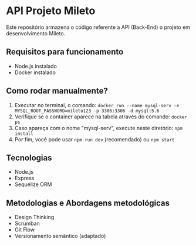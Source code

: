 # API Projeto Mileto

Este repositório armazena o código referente a API (Back-End) o projeto em desenvolvimento Mileto.

## Requisitos para funcionamento

<ul>
    <li>Node.js instalado</li>
    <li>Docker instalado</li>
</ul>

## Como rodar manualmente?

<ol>
    <li>Executar no terminal, o comando: <code>docker run --name mysql-serv -e MYSQL_ROOT_PASSWORD=mileto123 -p 3306:3306 -d mysql:5.6</code></li>
    <li>Verifique se o container aparece na tabela através do comando: <code>docker ps</code></li>
    <li>Caso apareça com o nome "mysql-serv", execute neste diretório: <code>npm install</code> </li>
    <li>Por fim, você pode usar <code>npm run dev</code> (recomendado) ou <code>npm start</code></li>
</ol>

## Tecnologias

<ul>
    <li>Node.js</li>
    <li>Express</li>
    <li>Sequelize ORM</li>
</ul>

## Metodologias e Abordagens metodológicas

<ul>
    <li>Design Thinking</li>
    <li>Scrumban</li>
    <li>Git Flow</li>
    <li>Versionamento semântico (adaptado)</li>
</ul>
